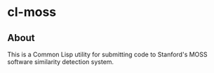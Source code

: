 cl-moss
=======

About
-----
This is a Common Lisp utility for submitting code to Stanford's MOSS software similarity detection system.
